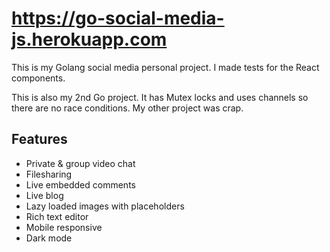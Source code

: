 # https://go-social-media-js.herokuapp.com

This is my Golang social media personal project. I made tests for the React components.

This is also my 2nd Go project. It has Mutex locks and uses channels so there are no
race conditions. My other project was crap.

## Features
 - Private & group video chat
 - Filesharing
 - Live embedded comments
 - Live blog
 - Lazy loaded images with placeholders
 - Rich text editor
 - Mobile responsive
 - Dark mode